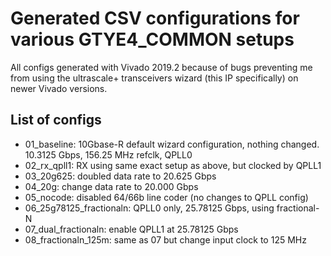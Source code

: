 # Generated CSV configurations for various GTYE4_COMMON setups

All configs generated with Vivado 2019.2 because of bugs preventing me from using the ultrascale+ transceivers wizard (this IP specifically) on newer Vivado versions.

## List of configs

* 01_baseline: 10Gbase-R default wizard configuration, nothing changed. 10.3125 Gbps, 156.25 MHz refclk, QPLL0
* 02_rx_qpll1: RX using same exact setup as above, but clocked by QPLL1
* 03_20g625: doubled data rate to 20.625 Gbps
* 04_20g: change data rate to 20.000 Gbps
* 05_nocode: disabled 64/66b line coder (no changes to QPLL config)
* 06_25g78125_fractionaln: QPLL0 only, 25.78125 Gbps, using fractional-N
* 07_dual_fractionaln: enable QPLL1 at 25.78125 Gbps
* 08_fractionaln_125m: same as 07 but change input clock to 125 MHz
